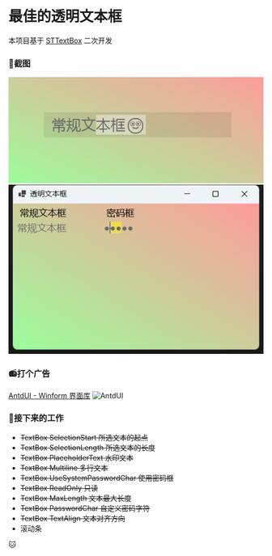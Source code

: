 # 最佳的透明文本框

本项目基于 [STTextBox](https://github.com/DebugST/STTextBox) 二次开发

### 🎨截图

![截图NEW](screenshot/new.png?raw=true)
![截图](screenshot/20221019111141.png?raw=true)

### 📻打个广告

[AntdUI - Winform 界面库](https://gitee.com/antdui/AntdUI)
![AntdUI](https://foruda.gitee.com/images/1702617477393255355/99233655_1297767.png)

### 🌴接下来的工作

- ~~TextBox SelectionStart 所选文本的起点~~
- ~~TextBox SelectionLength 所选文本的长度~~
- ~~TextBox PlaceholderText 水印文本~~
- ~~TextBox Multiline 多行文本~~
- ~~TextBox UseSystemPasswordChar 使用密码框~~
- ~~TextBox ReadOnly 只读~~
- ~~TextBox MaxLength 文本最大长度~~
- ~~TextBox PasswordChar 自定义密码字符~~
- ~~TextBox TextAlign 文本对齐方向~~
- 滚动条

🐱